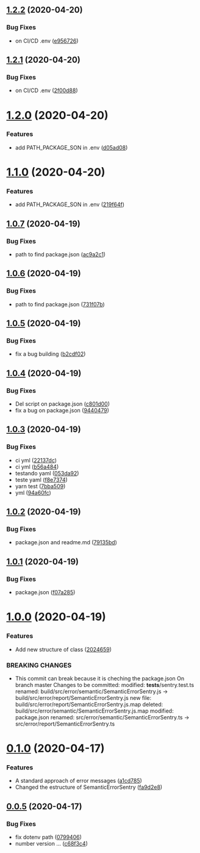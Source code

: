 ## [1.2.2](https://github.com/almerindo/semantic-sentry-error/compare/v1.2.1...v1.2.2) (2020-04-20)


### Bug Fixes

*  on CI/CD  .env ([e956726](https://github.com/almerindo/semantic-sentry-error/commit/e9567260807bbf45e7744ca7865087aa66104b80))

## [1.2.1](https://github.com/almerindo/semantic-sentry-error/compare/v1.2.0...v1.2.1) (2020-04-20)


### Bug Fixes

*  on CI/CD  .env ([2f00d88](https://github.com/almerindo/semantic-sentry-error/commit/2f00d88483c6ab86d732d0043968ddd01481f040))

# [1.2.0](https://github.com/almerindo/semantic-sentry-error/compare/v1.1.0...v1.2.0) (2020-04-20)


### Features

* add PATH_PACKAGE_SON in .env ([d05ad08](https://github.com/almerindo/semantic-sentry-error/commit/d05ad081d781faf9df3f79cf7e68267daae8d04c))

# [1.1.0](https://github.com/almerindo/semantic-sentry-error/compare/v1.0.7...v1.1.0) (2020-04-20)


### Features

* add PATH_PACKAGE_SON in .env ([219f64f](https://github.com/almerindo/semantic-sentry-error/commit/219f64f03f7e81ecb5bbf59e1e5a42a9fdeef54f))

## [1.0.7](https://github.com/almerindo/semantic-sentry-error/compare/v1.0.6...v1.0.7) (2020-04-19)


### Bug Fixes

* path to find package.json ([ac9a2c1](https://github.com/almerindo/semantic-sentry-error/commit/ac9a2c1f4d04f6ad51842b8a5c810754f232efea))

## [1.0.6](https://github.com/almerindo/semantic-sentry-error/compare/v1.0.5...v1.0.6) (2020-04-19)


### Bug Fixes

* path to find package.json ([731f07b](https://github.com/almerindo/semantic-sentry-error/commit/731f07b1e470ba21d57ec0debc08d14b93229ff1))

## [1.0.5](https://github.com/almerindo/semantic-sentry-error/compare/v1.0.4...v1.0.5) (2020-04-19)


### Bug Fixes

* fix a bug building ([b2cdf02](https://github.com/almerindo/semantic-sentry-error/commit/b2cdf02b6e871729eebeaf3cf20d7b9d63697eed))

## [1.0.4](https://github.com/almerindo/semantic-sentry-error/compare/v1.0.3...v1.0.4) (2020-04-19)


### Bug Fixes

* Del script on package.json ([c801d00](https://github.com/almerindo/semantic-sentry-error/commit/c801d00aa3815aaebcb41b90b36b405dd11093b6))
* fix a bug  on package.json ([9440479](https://github.com/almerindo/semantic-sentry-error/commit/9440479878db00f00381af84525cff56ec42951f))

## [1.0.3](https://github.com/almerindo/semantic-sentry-error/compare/v1.0.2...v1.0.3) (2020-04-19)


### Bug Fixes

* ci yml ([22137dc](https://github.com/almerindo/semantic-sentry-error/commit/22137dc43bfc05f7814b6feac61cf407e2a1ed27))
* ci yml ([b56a484](https://github.com/almerindo/semantic-sentry-error/commit/b56a484ea3a04163378814e6af866cbe8bf48a0b))
* testando yaml ([053da92](https://github.com/almerindo/semantic-sentry-error/commit/053da9254d23224f472dc36cd4718ff473ad5d67))
* teste yaml ([f8e7374](https://github.com/almerindo/semantic-sentry-error/commit/f8e7374ee7896f097ae6cc1994c63a9b9ead0e8d))
* yarn test ([7bba509](https://github.com/almerindo/semantic-sentry-error/commit/7bba509616eb63506a19c669581f39468581bcec))
* yml ([94a60fc](https://github.com/almerindo/semantic-sentry-error/commit/94a60fcf5cc82aec3f1709daa4f5cc0b9ae64af0))

## [1.0.2](https://github.com/almerindo/semantic-sentry-error/compare/v1.0.1...v1.0.2) (2020-04-19)


### Bug Fixes

* package.json and readme.md ([79135bd](https://github.com/almerindo/semantic-sentry-error/commit/79135bdb59d7284743c939d3f5e0b7a8d1a65bde))

## [1.0.1](https://github.com/almerindo/semantic-sentry-error/compare/v1.0.0...v1.0.1) (2020-04-19)


### Bug Fixes

* package.json ([f07a285](https://github.com/almerindo/semantic-sentry-error/commit/f07a285e28c7bcc872e31d814d322f8ae3416dd7))

# [1.0.0](https://github.com/almerindo/semantic-sentry-error/compare/v0.1.4...v1.0.0) (2020-04-19)


### Features

* Add new structure of class ([2024659](https://github.com/almerindo/semantic-sentry-error/commit/2024659cd64a60d079f2b11c51a5b3716b9c85ac))


### BREAKING CHANGES

* This commit can break because it is cheching the package.json
 On branch master
 Changes to be committed:
	modified:   __tests__/sentry.test.ts
	renamed:    build/src/error/semantic/SemanticErrorSentry.js -> build/src/error/report/SemanticErrorSentry.js
	new file:   build/src/error/report/SemanticErrorSentry.js.map
	deleted:    build/src/error/semantic/SemanticErrorSentry.js.map
	modified:   package.json
	renamed:    src/error/semantic/SemanticErrorSentry.ts -> src/error/report/SemanticErrorSentry.ts

# [0.1.0](https://github.com/almerindo/semantic-sentry-error/compare/v0.0.5...v0.1.0) (2020-04-17)


### Features

* A standard approach of error messages ([a1cd785](https://github.com/almerindo/semantic-sentry-error/commit/a1cd78529c77123b086eae35f175ac9816eb9770))
* Changed the estructure of SemanticErrorSentry ([fa9d2e8](https://github.com/almerindo/semantic-sentry-error/commit/fa9d2e820b17f34a543a33aa595aee5a17338131))

## [0.0.5](https://github.com/almerindo/semantic-sentry-error/compare/v0.0.4...v0.0.5) (2020-04-17)


### Bug Fixes

* fix dotenv path ([0799406](https://github.com/almerindo/semantic-sentry-error/commit/0799406d96503ca9470644f83ca694d6e655dfc7))
* number version ... ([c68f3c4](https://github.com/almerindo/semantic-sentry-error/commit/c68f3c4dbb021370921bb5d4e74c4ab1220ed0b1))
